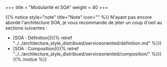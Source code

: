 +++
title = "Modularité et SOA"
weight = 40
+++

{{% notice style="note" title="Note" icon="" %}}
N'ayant pas encore abordé l'architecture SOA, je vous recommande de jeter un coup d'oeil au sections suivantes :
- [SOA : Définition]({{% relref "../../architecture_style_distribued/serviceoriented/definition.md" %}})
- [SOA : Composition]({{% relref "../../architecture_style_distribued/serviceoriented/composition/" %}})
{{% /notice %}}